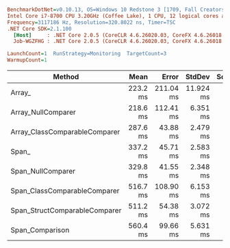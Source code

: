 ``` ini

BenchmarkDotNet=v0.10.13, OS=Windows 10 Redstone 3 [1709, Fall Creators Update] (10.0.16299.248)
Intel Core i7-8700 CPU 3.20GHz (Coffee Lake), 1 CPU, 12 logical cores and 6 physical cores
Frequency=3117186 Hz, Resolution=320.8022 ns, Timer=TSC
.NET Core SDK=2.1.100
  [Host]     : .NET Core 2.0.5 (CoreCLR 4.6.26020.03, CoreFX 4.6.26018.01), 64bit RyuJIT
  Job-WGZFHG : .NET Core 2.0.5 (CoreCLR 4.6.26020.03, CoreFX 4.6.26018.01), 64bit RyuJIT

LaunchCount=1  RunStrategy=Monitoring  TargetCount=3  
WarmupCount=1  

```
|                        Method |     Mean |     Error |    StdDev | Scaled | ScaledSD |
|------------------------------ |---------:|----------:|----------:|-------:|---------:|
|                        Array_ | 223.2 ms | 211.04 ms | 11.924 ms |   1.00 |     0.00 |
|            Array_NullComparer | 218.6 ms | 112.41 ms |  6.351 ms |   0.98 |     0.05 |
| Array_ClassComparableComparer | 287.6 ms |  43.88 ms |  2.479 ms |   1.29 |     0.06 |
|                         Span_ | 337.2 ms |  45.71 ms |  2.583 ms |   1.51 |     0.06 |
|             Span_NullComparer | 329.8 ms |  41.55 ms |  2.348 ms |   1.48 |     0.06 |
|  Span_ClassComparableComparer | 516.7 ms | 108.90 ms |  6.153 ms |   2.32 |     0.10 |
| Span_StructComparableComparer | 511.2 ms |  54.38 ms |  3.072 ms |   2.30 |     0.10 |
|               Span_Comparison | 560.4 ms |  99.66 ms |  5.631 ms |   2.52 |     0.11 |
